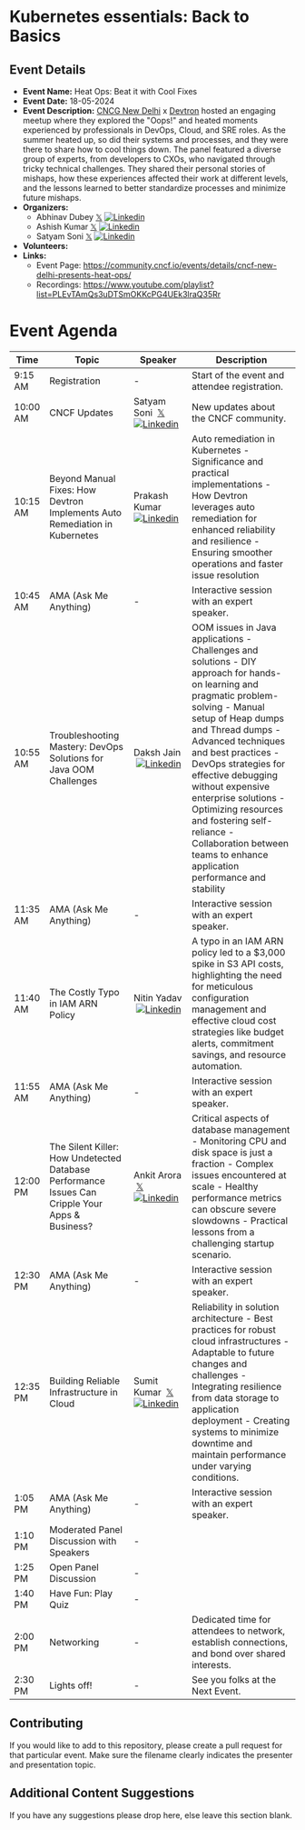 # Kubernetes essentials: Back to Basics

## Event Details

- **Event Name:** Heat Ops: Beat it with Cool Fixes
- **Event Date:** 18-05-2024
- **Event Description:** [CNCG New Delhi](https://community.cncf.io/new-delhi/) x [Devtron](https://devtron.ai/) hosted an engaging meetup where they explored the "Oops!" and heated moments experienced by professionals in DevOps, Cloud, and SRE roles. As the summer heated up, so did their systems and processes, and they were there to share how to cool things down. The panel featured a diverse group of experts, from developers to CXOs, who navigated through tricky technical challenges. They shared their personal stories of mishaps, how these experiences affected their work at different levels, and the lessons learned to better standardize processes and minimize future mishaps.
- **Organizers:**
  - Abhinav Dubey&nbsp;[𝕏](https://twitter.com/abhinavd26)&nbsp;[![Linkedin](https://i.stack.imgur.com/gVE0j.png)](https://www.linkedin.com/in/abhinavd26/)
  - Ashish Kumar&nbsp;[𝕏](https://twitter.com/kr_ashish99)&nbsp;[![Linkedin](https://i.stack.imgur.com/gVE0j.png)](https://www.linkedin.com/in/ashishkumar99/)
  - Satyam Soni&nbsp;[𝕏](https://twitter.com/satyampsoni)&nbsp;[![Linkedin](https://i.stack.imgur.com/gVE0j.png)](https://www.linkedin.com/in/satyampsoni/)
- **Volunteers:**
- **Links:**
  - Event Page: https://community.cncf.io/events/details/cncf-new-delhi-presents-heat-ops/
  - Recordings: https://www.youtube.com/playlist?list=PLEvTAmQs3uDTSmOKKcPG4UEk3lraQ35Rr

# Event Agenda

| Time     | Topic                                                                                           | Speaker                                                                                                                                                         | Description                                                                                                                                                                                                                                                                                                                                                                                                                               |
| -------- | ----------------------------------------------------------------------------------------------- | --------------------------------------------------------------------------------------------------------------------------------------------------------------- | ----------------------------------------------------------------------------------------------------------------------------------------------------------------------------------------------------------------------------------------------------------------------------------------------------------------------------------------------------------------------------------------------------------------------------------------- |
| 9:15 AM  | Registration                                                                                    | -                                                                                                                                                               | Start of the event and attendee registration.                                                                                                                                                                                                                                                                                                                                                                                             |
| 10:00 AM | CNCF Updates                                                                                    | Satyam Soni &nbsp;[𝕏](https://twitter.com/satyampsoni)&nbsp;[![Linkedin](https://i.stack.imgur.com/gVE0j.png)](https://www.linkedin.com/in/satyampsoni/)        | New updates about the CNCF community.                                                                                                                                                                                                                                                                                                                                                                                                     |
| 10:15 AM | Beyond Manual Fixes: How Devtron Implements Auto Remediation in Kubernetes                      | Prakash Kumar &nbsp;[![Linkedin](https://i.stack.imgur.com/gVE0j.png)](https://www.linkedin.com/in/prakash100198/)                                              | Auto remediation in Kubernetes - Significance and practical implementations - How Devtron leverages auto remediation for enhanced reliability and resilience - Ensuring smoother operations and faster issue resolution                                                                                                                                                                                                                   |
| 10:45 AM | AMA (Ask Me Anything)                                                                           | -                                                                                                                                                               | Interactive session with an expert speaker.                                                                                                                                                                                                                                                                                                                                                                                               |
| 10:55 AM | Troubleshooting Mastery: DevOps Solutions for Java OOM Challenges                               | Daksh Jain &nbsp;[![Linkedin](https://i.stack.imgur.com/gVE0j.png)](https://www.linkedin.com/in/dakshjain09/)                                                   | OOM issues in Java applications - Challenges and solutions - DIY approach for hands-on learning and pragmatic problem-solving - Manual setup of Heap dumps and Thread dumps - Advanced techniques and best practices - DevOps strategies for effective debugging without expensive enterprise solutions - Optimizing resources and fostering self-reliance - Collaboration between teams to enhance application performance and stability |
| 11:35 AM | AMA (Ask Me Anything)                                                                           | -                                                                                                                                                               | Interactive session with an expert speaker.                                                                                                                                                                                                                                                                                                                                                                                               |
| 11:40 AM | The Costly Typo in IAM ARN Policy                                                               | Nitin Yadav &nbsp;[![Linkedin](https://i.stack.imgur.com/gVE0j.png)](https://www.linkedin.com/in/nitinyadav745/)                                                | A typo in an IAM ARN policy led to a $3,000 spike in S3 API costs, highlighting the need for meticulous configuration management and effective cloud cost strategies like budget alerts, commitment savings, and resource automation.                                                                                                                                                                                                     |
| 11:55 AM | AMA (Ask Me Anything)                                                                           | -                                                                                                                                                               | Interactive session with an expert speaker.                                                                                                                                                                                                                                                                                                                                                                                               |
| 12:00 PM | The Silent Killer: How Undetected Database Performance Issues Can Cripple Your Apps & Business? | Ankit Arora &nbsp;[𝕏](https://x.com/devopsinside)&nbsp;[![Linkedin](https://i.stack.imgur.com/gVE0j.png)](https://www.linkedin.com/in/ankitarora-devopsinside/) | Critical aspects of database management - Monitoring CPU and disk space is just a fraction - Complex issues encountered at scale - Healthy performance metrics can obscure severe slowdowns - Practical lessons from a challenging startup scenario.                                                                                                                                                                                      |
| 12:30 PM | AMA (Ask Me Anything)                                                                           | -                                                                                                                                                               | Interactive session with an expert speaker.                                                                                                                                                                                                                                                                                                                                                                                               |
| 12:35 PM | Building Reliable Infrastructure in Cloud                                                       | Sumit Kumar &nbsp;[𝕏](https://x.com/sumit75817441)&nbsp;[![Linkedin](https://i.stack.imgur.com/gVE0j.png)](https://www.linkedin.com/in/sumit-kumar-ab2059132/)  | Reliability in solution architecture - Best practices for robust cloud infrastructures - Adaptable to future changes and challenges - Integrating resilience from data storage to application deployment - Creating systems to minimize downtime and maintain performance under varying conditions.                                                                                                                                       |
| 1:05 PM  | AMA (Ask Me Anything)                                                                           | -                                                                                                                                                               | Interactive session with an expert speaker.                                                                                                                                                                                                                                                                                                                                                                                               |
| 1:10 PM  | Moderated Panel Discussion with Speakers                                                        | -                                                                                                                                                               |                                                                                                                                                                                                                                                                                                                                                                                                                                           |
| 1:25 PM  | Open Panel Discussion                                                                           | -                                                                                                                                                               |                                                                                                                                                                                                                                                                                                                                                                                                                                           |
| 1:40 PM  | Have Fun: Play Quiz                                                                             | -                                                                                                                                                               |                                                                                                                                                                                                                                                                                                                                                                                                                                           |
| 2:00 PM  | Networking                                                                                      | -                                                                                                                                                               | Dedicated time for attendees to network, establish connections, and bond over shared interests.                                                                                                                                                                                                                                                                                                                                           |
| 2:30 PM  | Lights off!                                                                                     | -                                                                                                                                                               | See you folks at the Next Event.                                                                                                                                                                                                                                                                                                                                                                                                          |

## Contributing

If you would like to add to this repository, please create a pull request for that particular event. Make sure the filename clearly indicates the presenter and presentation topic.

## Additional Content Suggestions

If you have any suggestions please drop here, else leave this section blank.
